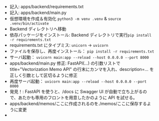- 記入: apps/backend/requirements.txt
- 記入: apps/backend/main.py
- 仮想環境を作成＆有効化 `python3 -m venv .venv` & `source .venv/bin/activate`
- Backend ディレクトリへ移動
- 依存パッケージをインストール: Backend ディレクトリで実行`pip install -r requirements.txt`
- requirements.txt にタイプミス: `unicorn` → `uvicorn`
- ファイルを保存し、再度インストール： `pip install -r requirements.txt`
- サーバ起動： `uvicorn main:app --reload --host 0.0.0.0 --port 8000`
- apps/backend/main.py 修正: FastAPI(...) の引数リストで title="Vectorization Memo API" の行末にカンマを入れ、description=… を正しく引数として区切るように修正
- 再度サーバ起動： `uvicorn main:app --reload --host 0.0.0.0 --port 8000`
- 発見！: FastAPI を使うと、/docs に Swagger UI が自動で立ち上がるので、あたかも専用のフロントを用意したかのように API を試せる。
- apps/backend/memos/ここに作成されるのを./memos/ここに保存するように変更
- 

